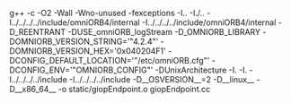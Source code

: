 g++ -c -O2 -Wall -Wno-unused -fexceptions  -I.. -I./.. -I../../../../include/omniORB4/internal -I../../../../include/omniORB4/internal -D_REENTRANT -DUSE_omniORB_logStream -D_OMNIORB_LIBRARY -DOMNIORB_VERSION_STRING='"4.2.4"' -DOMNIORB_VERSION_HEX='0x040204F1' -DCONFIG_DEFAULT_LOCATION='"/etc/omniORB.cfg"' -DCONFIG_ENV='"OMNIORB_CONFIG"' -DUnixArchitecture -I. -I. -I../../../../include -I../../../../include -D__OSVERSION__=2 -D__linux__ -D__x86_64__ -o static/giopEndpoint.o giopEndpoint.cc
